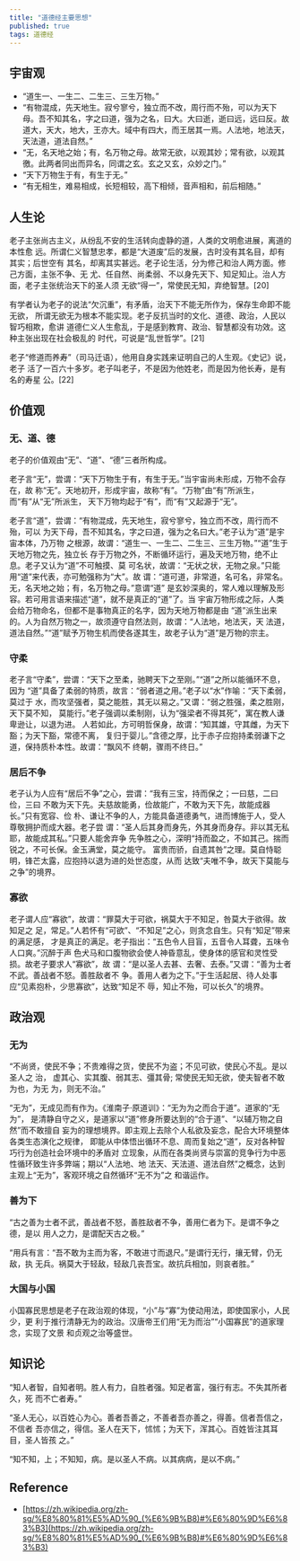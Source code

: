 ```yaml
---
title: "道德经主要思想"
published: true
tags: 道德经
---
```


## 宇宙观

- “道生一、一生二、二生三、三生万物。”
- “有物混成，先天地生。寂兮寥兮，独立而不改，周行而不殆，可以为天下母。吾不知其名，字之曰道，强为之名，曰大。大曰逝，逝曰远，远曰反。故道大，天大，地大，王亦大。域中有四大，而王居其一焉。人法地，地法天，天法道，道法自然。”
- “无，名天地之始；有，名万物之母。故常无欲，以观其妙；常有欲，以观其徼。此两者同出而异名，同谓之玄。玄之又玄，众妙之门。”
- “天下万物生于有，有生于无。”
- “有无相生，难易相成，长短相较，高下相倾，音声相和，前后相随。”

## 人生论

老子主张尚古主义，从纷乱不安的生活转向虚静的道，人类的文明愈进展，离道的本性愈
远。所谓仁义智慧忠孝，都是“大道废”后的发展，古时没有其名目，却有其实；后世空有
其名，却离其实甚远。老子论生活，分为修己和治人两方面。修己方面，主张不争、无
尤、任自然、尚柔弱、不以身先天下、知足知止。治人方面，老子主张统治天下的圣人须
无欲“得一”，常使民无知，弃绝智慧。[20]

有学者认为老子的说法“欠沉重”，有矛盾，治天下不能无所作为，保存生命即不能无欲，
所谓无欲无为根本不能实现。老子反抗当时的文化、道德、政治，人民以智巧相欺，愈讲
道德仁义人生愈乱，于是感到教育、政治、智慧都没有功效。这种主张出现在社会极乱的
时代，可说是“乱世哲学”。[21]

老子“修道而养寿”（司马迁语），他用自身实践来证明自己的人生观。《史记》说，老子
活了一百六十多岁。老子叫老子，不是因为他姓老，而是因为他长寿，是有名的寿星
公。[22]

## 价值观

### 无、道、德

老子的价值观由“无”、“道”、“德”三者所构成。

老子言“无”，尝谓：“天下万物生于有，有生于无。”当宇宙尚未形成，万物不会存在，故
称“无”。天地初开，形成宇宙，故称“有”。“万物”由“有”所派生，而“有”从“无”所派生，
天下万物均起于“有”，而“有”又起源于“无”。

老子言“道”，尝谓：“有物混成，先天地生，寂兮寥兮，独立而不改，周行而不殆，可以
为天下母，吾不知其名，字之曰道，强为之名曰大。”老子认为“道”是宇宙本体，乃万物
之根源，故谓：“道生一、一生二、二生三、三生万物。”“道”生于天地万物之先，独立长
存于万物之外，不断循环运行，遍及天地万物，绝不止息。老子又认为“道”不可触摸、莫
可名状，故谓：“无状之状，无物之泉。”只能用“道”来代表，亦可勉强称为“大”。故
谓：“道可道，非常道，名可名，非常名。无，名天地之始；有，名万物之母。”意谓“道”
是玄妙深奥的，常人难以理解及形容。若可用言语来描述“道”，就不是真正的“道”了。当
宇宙万物形成之际，人类会给万物命名，但都不是事物真正的名字，因为天地万物都是由
“道”派生出来的。人为自然万物之一，故须遵守自然法则，故谓：“人法地，地法天，天
法道，道法自然。”“道”赋予万物生机而使各遂其生，故老子认为“道”是万物的宗主。

### 守柔

老子言“守柔”，尝谓：“天下之至柔，驰聘天下之至刚。”“道”之所以能循环不息，因为
“道”具备了柔弱的特质，故言：“弱者道之用。”老子以“水”作喻：“天下柔弱，莫过于
水，而攻坚强者，莫之能胜，其无以易之。”又谓：“弱之胜强，柔之胜刚，天下莫不知，
莫能行。”老子强调以柔制刚，认为“强梁者不得其死”，寓在教人谦卑逊让，以退为进。
人若如此，方可明哲保身，故谓：“知其雄，守其雌，为天下豁；为天下豁，常德不离，
复归于婴儿。”含德之厚，比于赤子应抱持柔弱谦下之道，保持质朴本性。故谓：“飘风不
终朝，骤雨不终日。”

### 居后不争

老子认为人应有“居后不争”之心，尝谓：“我有三宝，持而保之；一曰慈，二曰俭，三曰
不敢为天下先。夫慈故能勇，俭故能广，不敢为天下先，故能成器长。”只有宽容、俭
朴、谦让不争的人，方能具备道德勇气，进而博施于人，受人尊敬拥护而成大器。老子尝
谓：“圣人后其身而身先，外其身而身存。非以其无私耶，故能成其私。”只要人能舍弃争
先争胜之心，深明“持而盈之，不如其己。揣而锐之，不可长保。金玉满堂，莫之能守。
富贵而骄，自遗其咎”之理。莫自恃聪明，锋芒太露，应抱持以退为进的处世态度，从而
达致“夫唯不争，故天下莫能与之争”的境界。

### 寡欲

老子谓人应“寡欲”，故谓：“罪莫大于可欲，祸莫大于不知足，咎莫大于欲得。故知足之
足，常足。”人若怀有“可欲”、“不知足”之心，则贪念自生。只有“知足”带来的满足感，
才是真正的满足。老子指出：“五色令人目盲，五音令人耳聋，五味令人口爽。”沉醉于声
色犬马和口腹物欲会使人神昏意乱，使身体的感官和灵性受损。故老子要求人“寡欲”，故
谓：“是以圣人去甚、去奢、去泰。”又谓：“善为士者不武。善战者不怒。善胜敌者不
争。善用人者为之下。”于生活起居、待人处事应“见素抱朴，少思寡欲”，达致“知足不
辱，知止不殆，可以长久”的境界。

## 政治观

### 无为

“不尚贤，使民不争；不贵难得之货，使民不为盗；不见可欲，使民心不乱。是以圣人之
治， 虚其心、实其腹、弱其志、彊其骨; 常使民无知无欲，使夫智者不敢为也，为无
为，则无不治。”

“无为”，无成见而有作为。《淮南子·原道训》：“无为为之而合于道”。道家的“无为”，
是清静自守之义，是道家以“道”修身所要达到的“合于道”、“以辅万物之自然”而不敢擅自
妄为的理想境界。即主观上去除个人私欲及妄念，配合大环境整体各类生态演化之规律，
即能从中体悟出循环不息、周而复始之“道”，反对各种智巧行为创造社会环境中的矛盾对
立现象，从而在各类尚贤与崇富的竞争行为中恶性循环致生许多弊端；期以“人法地、地
法天、天法道、道法自然”之概念，达到主观上“无为”，客观环境之自然循环“无不为”之
和谐运作。

### 善为下

“古之善为士者不武，善战者不怒，善胜敌者不争，善用仁者为下。是谓不争之德，是以
用人之力，是谓配天古之极。”

“用兵有言：“吾不敢为主而为客，不敢进寸而退尺。”是谓行无行，攘无臂，仍无敌，执
无兵。祸莫大于轻敌，轻敌几丧吾宝。故抗兵相加，则哀者胜。”

### 大国与小国

小国寡民思想是老子在政治观的体现，“小”与“寡”为使动用法，即使国家小，人民少，更
利于推行清静无为的政治。汉唐帝王们用“无为而治”“小国寡民”的道家理念，实现了文景
和贞观之治等盛世。

## 知识论

“知人者智，自知者明。胜人有力，自胜者强。知足者富，强行有志。不失其所者久，死
而不亡者寿。”

“圣人无心，以百姓心为心。善者吾善之，不善者吾亦善之，得善。信者吾信之，不信者
吾亦信之，得信。圣人在天下，怵怵；为天下，浑其心。百姓皆注其耳目，圣人皆孩
之。”

“知不知，上；不知知，病。是以圣人不病。以其病病，是以不病。”

## Reference

- [https://zh.wikipedia.org/zh-sg/%E8%80%81%E5%AD%90_(%E6%9B%B8)#%E6%80%9D%E6%83%B3](https://zh.wikipedia.org/zh-sg/%E8%80%81%E5%AD%90_(%E6%9B%B8)#%E6%80%9D%E6%83%B3)